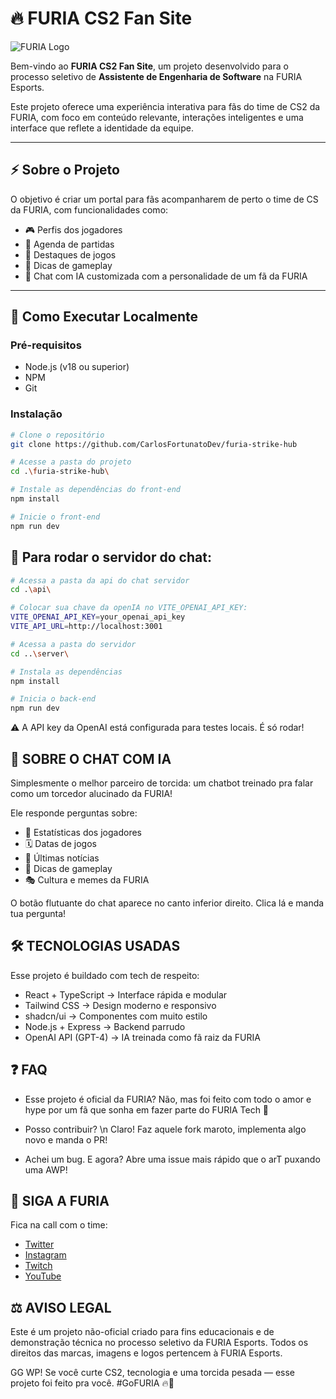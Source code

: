 # 🔥 FURIA CS2 Fan Site

![FURIA Logo](https://upload.wikimedia.org/wikipedia/pt/f/f9/Furia_Esports_logo.png)

Bem-vindo ao **FURIA CS2 Fan Site**, um projeto desenvolvido para o processo seletivo de **Assistente de Engenharia de Software** na FURIA Esports.

Este projeto oferece uma experiência interativa para fãs do time de CS2 da FURIA, com foco em conteúdo relevante, interações inteligentes e uma interface que reflete a identidade da equipe.

---

## ⚡ Sobre o Projeto

O objetivo é criar um portal para fãs acompanharem de perto o time de CS da FURIA, com funcionalidades como:

- 🎮 Perfis dos jogadores
- 📆 Agenda de partidas
- 🎥 Destaques de jogos
- 🎯 Dicas de gameplay
- 🤖 Chat com IA customizada com a personalidade de um fã da FURIA

---

## 🚀 Como Executar Localmente

### Pré-requisitos

- Node.js (v18 ou superior)
- NPM
- Git

### Instalação

```bash
# Clone o repositório
git clone https://github.com/CarlosFortunatoDev/furia-strike-hub

# Acesse a pasta do projeto
cd .\furia-strike-hub\

# Instale as dependências do front-end
npm install

# Inicie o front-end
npm run dev
```
## 🤖 Para rodar o servidor do chat:

```bash
# Acessa a pasta da api do chat servidor
cd .\api\

# Colocar sua chave da openIA no VITE_OPENAI_API_KEY:
VITE_OPENAI_API_KEY=your_openai_api_key
VITE_API_URL=http://localhost:3001

# Acessa a pasta do servidor
cd ..\server\

# Instala as dependências
npm install

# Inicia o back-end
npm run dev
```
⚠️ A API key da OpenAI está configurada para testes locais. É só rodar!

## 🤖 SOBRE O CHAT COM IA
Simplesmente o melhor parceiro de torcida: um chatbot treinado pra falar como um torcedor alucinado da FURIA!

Ele responde perguntas sobre:

- 🧠 Estatísticas dos jogadores
- 🗓️ Datas de jogos
- 📰 Últimas notícias
- 🎯 Dicas de gameplay
- 🎭 Cultura e memes da FURIA

O botão flutuante do chat aparece no canto inferior direito. Clica lá e manda tua pergunta!

## 🛠️ TECNOLOGIAS USADAS
Esse projeto é buildado com tech de respeito:

- React + TypeScript → Interface rápida e modular
- Tailwind CSS → Design moderno e responsivo
- shadcn/ui → Componentes com muito estilo
- Node.js + Express → Backend parrudo
- OpenAI API (GPT-4) → IA treinada como fã raiz da FURIA

## ❓ FAQ
- Esse projeto é oficial da FURIA?
Não, mas foi feito com todo o amor e hype por um fã que sonha em fazer parte do FURIA Tech 🖤

- Posso contribuir? \n
Claro! Faz aquele fork maroto, implementa algo novo e manda o PR!

- Achei um bug. E agora?
Abre uma issue mais rápido que o arT puxando uma AWP!

## 📱 SIGA A FURIA
Fica na call com o time:

- [Twitter](https://twitter.com/FURIA)
- [Instagram](https://instagram.com/furiagg)
- [Twitch](https://twitch.tv/team/furia)
- [YouTube](https://www.youtube.com/@FURIAggCS)

## ⚖️ AVISO LEGAL
Este é um projeto não-oficial criado para fins educacionais e de demonstração técnica no processo seletivo da FURIA Esports.
Todos os direitos das marcas, imagens e logos pertencem à FURIA Esports.

GG WP! Se você curte CS2, tecnologia e uma torcida pesada — esse projeto foi feito pra você.
#GoFURIA 🔥👊
